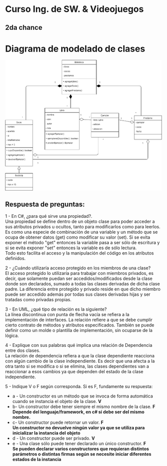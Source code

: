 # Curso Ing. de SW. & Videojuegos 
## 2da chance


# Diagrama de modelado de clases

![Diagrama Modelado de clases](./ModeladoClases.jpg?raw=true "Diagrama Modelado de clases") 

## Respuesta de preguntas:

1 - En C#, ¿para qué sirve una propiedad?.  
Una propiedad se define dentro de un objeto clase para poder acceder a sus atributos privados u ocultos, tanto para modificarlos como para leerlos. Es como una especie de combinación de una variable y un método que se ocupa de obtener datos (get) como modificar su valor (set).
Si se evita exponer el método "get" entonces la variable pasa a ser sólo de escritura y si se evita exponer "set" entonces la variable es de sólo lectura.  
Todo esto facilita el acceso y la manipulación del código en los atributos definidos.

2 - ¿Cuándo utilizaría acceso protegido en los miembros de una clase?  
El acceso protegido lo utilizaría para trabajar con miembros privados, es decir, que solamente puedan ser accedidos/modificados desde la clase donde son declarados, sumado a todas las clases derivadas de dicha clase padre. La diferencia entre protegido y privado reside en que dicho miembro puede ser accedido además por todas sus clases derivadas hijas y ser tratadas como privadas propias.

3 - En UML, ¿qué tipo de relación es la siguiente?  
La línea discontinua con punta de flecha vacía se refiera a la implementación de interfaces. La relación refiere a que se debe cumplir cierto contrato de métodos y atributos especificados. También se puede definir como un molde o plantilla de implementación, sin ocuparse de la lógica.

4 - Explique con sus palabras qué implica una relación de Dependencia entre dos clases.  
La relación de dependencia refiera a que la clase dependiente reacciona con algún cambio de la clase independiente. Es decir que una afecta a la otra tanto si se modifica o si se elimina, las clases dependientes van a reaccionar a esos cambios ya que dependen del estado de la clase independiente.

5 - Indique V o F según corresponda. Si es F, fundamente su respuesta:  
* a - Un constructor es un método que se invoca de forma automática cuando se instancia el objeto de la clase. **V**  
* b- Un constructor debe tener siempre el mismo nombre de la clase.  **F**   
**Depende del lenguaje/framework, en c# sí debe ser del mismo nombre.**
* c- Un constructor puede retornar un valor. **F**  
**Un constructor no devuelve ningún valor ya que se utiliza para inicializar la instancia del objeto**  
* d - Un constructor puede ser privado. **V**  
* e - Una clase sólo puede tener declarado un único constructor. **F**  
**Se pueden declarar varios constructores que requieran distintos parámetros o distintas firmas según se necesite iniciar diferentes estados de la instancia**
